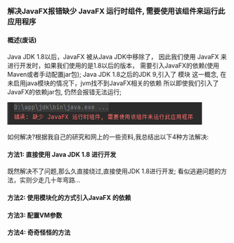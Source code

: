 ### 解决JavaFX报错缺少 JavaFX 运行时组件, 需要使用该组件来运行此应用程序

#### 概述(废话)
Java JDK 1.8以后，JavaFX 被从Java JDK中移除了，
因此我们使用 JavaFX 来进行开发时，如果我们使用的是1.8以后的版本，
需要引入JavaFX的依赖(使用Maven或者手动配置jar包);
Java JDK 1.8之后的JDK 9,引入了 模块 这一概念,
在未启用java模块的情况下，jvm找不到JavaFX相关的依赖
所以即使我们引入了JavaFX的依赖jar包,
仍然会报错无法运行;
<!-- 空行 -->
![错误: 缺少 JavaFX 运行时组件, 需要使用该组件来运行此应用程序](https://github.com/ChiisanaYume/BeeEase/blob/9234d340d2eb440d424be20bc0f77a5ee1fc1c7d/gui-test-javafx/src/note/ExceptionImage1.png)
<!-- 空行 -->
如何解决?根据我自己的研究和网上的一些资料,我总结出以下4种方法解决:

#### 方法1: 直接使用 Java JDK 1.8 进行开发
既然解决不了问题,那么久直接绕过,直接使用JDK 1.8进行开发;
看似逃避问题的方法，实则少走几十年弯路...
#### 方法2: 使用模块化的方式引入JavaFX 的依赖
#### 方法3: 配置VM参数
#### 方法4: 奇奇怪怪的方法